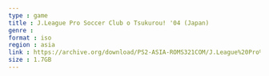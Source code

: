 ```yaml
---
type : game
title : J.League Pro Soccer Club o Tsukurou! '04 (Japan)
genre : 
format : iso
region : asia
link : https://archive.org/download/PS2-ASIA-ROMS321COM/J.League%20Pro%20Soccer%20Club%20o%20Tsukurou%21%20%2704%20%28Japan%29.7z
size : 1.7GB
---
```

